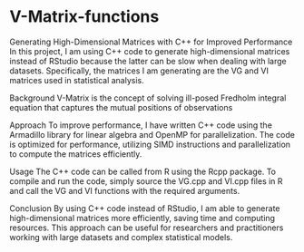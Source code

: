 # V-Matrix-functions

Generating High-Dimensional Matrices with C++ for Improved Performance
In this project, I am using C++ code to generate high-dimensional matrices instead of RStudio because
the latter can be slow when dealing with large datasets. Specifically, the matrices I am generating are the VG and VI matrices used in statistical analysis.

Background
V-Matrix is the concept of solving ill-posed Fredholm integral equation that captures the mutual positions of observations

Approach
To improve performance, I have written C++ code using the Armadillo library for linear algebra and
OpenMP for parallelization. The code is optimized for performance, utilizing SIMD instructions and parallelization to compute the matrices efficiently.

Usage
The C++ code can be called from R using the Rcpp package. To compile and run the code, simply source
the VG.cpp and VI.cpp files in R and call the VG and VI functions with the required arguments.

Conclusion
By using C++ code instead of RStudio, I am able to generate high-dimensional matrices more efficiently,
saving time and computing resources. This approach can be useful for researchers and practitioners working with large datasets and complex statistical models.
